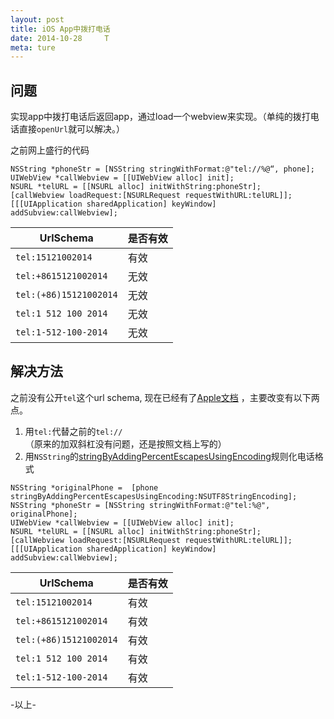 ```yaml
---
layout: post
title: iOS App中拨打电话
date: 2014-10-28     T
meta: ture
---
```


## 问题

实现app中拨打电话后返回app，通过load一个webview来实现。（单纯的拨打电话直接`openUrl`就可以解决。）

之前网上盛行的代码

```
NSString *phoneStr = [NSString stringWithFormat:@"tel://%@“, phone];
UIWebView *callWebview = [[UIWebView alloc] init];
NSURL *telURL = [[NSURL alloc] initWithString:phoneStr];
[callWebview loadRequest:[NSURLRequest requestWithURL:telURL]];
[[[UIApplication sharedApplication] keyWindow] addSubview:callWebview];
```

UrlSchema | 是否有效 
--- | --- 
`tel:15121002014` | 有效
`tel:+8615121002014` | 无效
`tel:(+86)15121002014` | 无效
`tel:1 512 100 2014` | 无效
`tel:1-512-100-2014` | 无效

## 解决方法

之前没有公开`tel`这个url schema, 现在已经有了[Apple文档](https://developer.apple.com/library/ios/featuredarticles/iPhoneURLScheme_Reference/PhoneLinks/PhoneLinks.html) ，主要改变有以下两点。  

1. 用`tel:`代替之前的`tel://` （原来的加双斜杠没有问题，还是按照文档上写的）   
2. 用`NSString`的[stringByAddingPercentEscapesUsingEncoding](https://developer.apple.com/library/ios/documentation/Cocoa/Reference/Foundation/Classes/NSString_Class/index.html#//apple_ref/occ/instm/NSString/stringByAddingPercentEscapesUsingEncoding:)规则化电话格式

```
NSString *originalPhone =  [phone stringByAddingPercentEscapesUsingEncoding:NSUTF8StringEncoding];
NSString *phoneStr = [NSString stringWithFormat:@"tel:%@", originalPhone];
UIWebView *callWebview = [[UIWebView alloc] init];
NSURL *telURL = [[NSURL alloc] initWithString:phoneStr];
[callWebview loadRequest:[NSURLRequest requestWithURL:telURL]];
[[[UIApplication sharedApplication] keyWindow] addSubview:callWebview];
```

UrlSchema | 是否有效 
--- | --- 
`tel:15121002014` | 有效
`tel:+8615121002014` | 有效
`tel:(+86)15121002014` | 有效
`tel:1 512 100 2014` | 有效
`tel:1-512-100-2014` | 有效

-以上-
